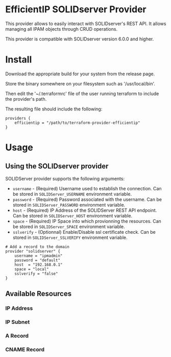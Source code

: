 # EfficientIP SOLIDserver Provider

This provider allows to easily interact with SOLIDserver's REST API.
It allows managing all IPAM objects through CRUD operations.

This provider is compatible with SOLIDserver version 6.0.0 and higher.

# Install
Download the appropriate build for your system from the release page.

Store the binary somewhere on your filesystem such as '/usr/local/bin'.

Then edit the '~/.terraformrc' file of the user running terraform to include the provider's path.

The resulting file should include the following:
```
providers {
    efficientip = "/path/to/terraform-provider-efficientip"
}
```

# Usage
## Using the SOLIDserver provider
SOLIDServer provider supports the following arguments:
* `username` - (Required) Username used to establish the connection. Can be stored in `SOLIDServer_USERNAME` environment variable.
* `password` - (Required) Password associated with the username. Can be stored in `SOLIDServer_PASSWORD` environment variable.
* `host` - (Required) IP Address of the SOLIDServer REST API endpoint. Can be stored in `SOLIDServer_HOST` environment variable.
* `space` - (Required) IP Space into which provionning the resources. Can be stored in `SOLIDServer_SPACE` environment variable.
* `sslverify` - (Optionnal) Enable/Disable ssl certificate check. Can be stored in `SOLIDServer_SSLVERIFY` environment variable.

```
# Add a record to the domain
provider "solidserver" {
    username = "ipmadmin"
    password = "default"
    host  = "192.168.0.1"
    space = "local"
    sslverify = "false"
}
```

## Available Resources
### IP Address
### IP Subnet
### A Record
### CNAME Record

